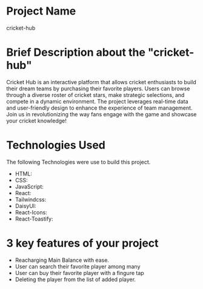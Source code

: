 # Project Name
cricket-hub

# Brief Description about the "cricket-hub"
Cricket Hub is an interactive platform that allows cricket enthusiasts to build their dream teams by purchasing their favorite players. Users can browse through a diverse roster of cricket stars, make strategic selections, and compete in a dynamic environment. The project leverages real-time data and user-friendly design to enhance the experience of team management. Join us in revolutionizing the way fans engage with the game and showcase your cricket knowledge!

# Technologies Used
The following Technologies were use to build this project.
   - HTML:
   - CSS:
   - JavaScript:
   - React:
   - Tailwindcss:
   - DaisyUI:
   - React-Icons:
   - React-Toastify:

# 3 key features of your project
   - Reacharging Main Balance with ease.
   - User can search their favorite player among many
   - User can buy their favorite player with a fingure tap
   - Deleting the player from the list of added player.
   